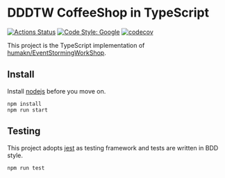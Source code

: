 # DDDTW CoffeeShop in TypeScript

[![Actions Status](https://github.com/FongX777/dddtw-coffeeshoip-typescript/workflows/PR%20Checks/badge.svg)](https://github.com/FongX777/dddtw-coffeeshoip-typescript/actions) [![Code Style: Google](https://img.shields.io/badge/code%20style-google-blueviolet.svg)](https://github.com/google/gts) [![codecov](https://img.shields.io/codecov/c/github/FongX777/dddtw-coffeeshop-typescript.svg?color=blue&style=plastic)](https://codecov.io/gh/FongX777/dddtw-coffeeshop-typescript)

This project is the TypeScript implementation of [humakn/EventStormingWorkShop](https://github.com/humank/EventStormingWorkShop).

## Install

Install [nodejs](https://nodejs.org/en/) before you move on.

```shell
npm install
npm run start
```

## Testing

This project adopts [jest](https://jestjs.io/docs/en/getting-started) as testing framework and tests are
written in BDD style.

```shell
npm run test
```
